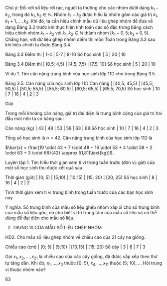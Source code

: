 Chú ý: Đối với số liệu rời rạc, người ta thường cho các nhóm dưới dạng $k_1 - k_2$, trong đó $k_1, k_2 \in \mathbb{N}$. Nhóm $k_1 - k_2$ được hiểu là nhóm gồm các giá trị $k_1, k_1 + 1, ..., k_2$. Khi đó, ta cần hiệu chỉnh mẫu dữ liệu ghép nhóm để đưa về dạng Bảng 3.2 trước khi thực hiện tính toán các số đặc trưng bằng cách hiệu chỉnh nhóm $k_1 - k_2$ với $k_1, k_2 \in \mathbb{N}$ thành nhóm $[k_1 - 0,5; k_2 + 0,5)$. Chẳng hạn, với dữ liệu ghép nhóm điểm thi môn Toán trong Bảng 3.3 sau khi hiệu chỉnh ta được Bảng 3.4.

Bảng 3.3
Điểm thi | 1-4 | 5-7 | 8-10
Số học sinh | 5 | 20 | 10

Bảng 3.4
Điểm thi | [0,5; 4,5) | [4,5; 7,5) | [7,5; 10]
Số học sinh | 5 | 20 | 10

Ví dụ 1. Tìm cân nặng trung bình của học sinh lớp 11D cho trong Bảng 3.5.

Bảng 3.5. Cân nặng của học sinh lớp 11D
Cân nặng | [40,5; 45,5) | [45,5; 50,5) | [50,5; 55,5) | [55,5; 60,5) | [60,5; 65,5) | [65,5; 70,5)
Số học sinh | 10 | 7 | 16 | 4 | 2 | 3

Giải

Trong mỗi khoảng cân nặng, giá trị đại diện là trung bình cộng của giá trị hai đầu mút nên ta có bảng sau:

Cân nặng (kg) | 43 | 48 | 53 | 58 | 63 | 68
Số học sinh | 10 | 7 | 16 | 4 | 2 | 3

Tổng số học sinh là $n = 42$. Cân nặng trung bình của học sinh lớp 11D là

$\bar{x} = \frac{10 \cdot 43 + 7 \cdot 48 + 16 \cdot 53 + 4 \cdot 58 + 2 \cdot 63 + 3 \cdot 68}{42} \approx 51,81(\text{kg})$.

Luyện tập 1. Tìm hiểu thời gian xem ti vi trong tuần trước (đơn vị: giờ) của một số học sinh thu được kết quả sau:

Thời gian (giờ) | [0; 5) | [5;10) | [10;15) | [15; 20) | [20; 25)
Số học sinh | 8 | 16 | 4 | 2 | 2

Tính thời gian xem ti vi trung bình trong tuần trước của các bạn học sinh này.

Ý nghĩa. Số trung bình của mẫu số liệu ghép nhóm xấp xỉ cho số trung bình của mẫu số liệu gốc, nó cho biết vị trí trung tâm của mẫu số liệu và có thể dùng để đại diện cho mẫu số liệu.

2. TRUNG VỊ CỦA MẪU SỐ LIỆU GHÉP NHÓM

HD2. Cho mẫu số liệu ghép nhóm về chiều cao của 21 cây na giống.

Chiều cao (cm) | [0; 5) | [5;10) | [10;15) | [15; 20)
Số cây | 3 | 8 | 7 | 3

Gọi $x_1, x_2, ..., x_{21}$ là chiều cao của các cây giống, đã được sắp xếp theo thứ tự tăng dần. Khi đó, $x_1, ..., x_3$ thuộc [0; 5), $x_4, ..., x_{11}$ thuộc [5; 10), ... Hỏi trung vị thuộc nhóm nào?

63